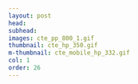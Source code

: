 ```yaml
---
layout: post
head: 
subhead: 
images: cte_pp_800_1.gif
thumbnail: cte_hp_350.gif
m-thumbnail: cte_mobile_hp_332.gif
col: 1
order: 26
---
```

